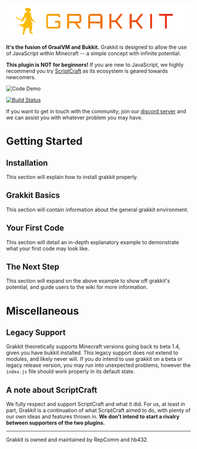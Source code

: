 ![Grakkit Logo](./grakkit.png)

**It's the fusion of GraalVM and Bukkit.** Grakkit is designed to allow the use of JavaScript within Minecraft -- a simple concept with infinite potential.

**This plugin is NOT for beginners!** If you are new to JavaScript, we highly recommend you try [ScriptCraft](https://github.com/walterhiggins/ScriptCraft) as its ecosystem is geared towards newcomers.

![Code Demo](./demo.gif)

[![Build Status](https://travis-ci.org/grakkit/grakkit.svg?branch=master)](https://travis-ci.org/grakkit/grakkit)

If you want to get in touch with the community, join our [discord server](https://discord.gg/e682hwR) and we can assist you with whatever problem you may have.

# Getting Started

## Installation
This section will explain how to install grakkit properly.
<!--
We've created installers for you to use when installing GraalVM and Grakkit.

**Downloads:** [Windows Installer](https://raw.githubusercontent.com/grakkit/grakkit/master/installer/grakkit.exe) | [Linux Installer](https://raw.githubusercontent.com/grakkit/grakkit/master/installer/grakkit)

If you're new to minecraft server development, just run your platform's installer as-is. If you already have a server running, run the installer with the `--noserver` command line argument.

Users who directly created their server with the installer can use the `--nograal` flag to update their server to the latest minecraft version without re-installing GraalVM.
-->

## Grakkit Basics
This section will contain information about the general grakkit environment.

## Your First Code
This section will detail an in-depth explanatory example to demonstrate what your first code may look like.

## The Next Step
This section will expand on the above example to show off grakkit's potential, and guide users to the wiki for more information.

# Miscellaneous

## Legacy Support
Grakkit theoretically supports Minecraft versions going back to beta 1.4, given you have bukkit installed. This legacy support does not extend to modules, and likely never will. If you do intend to use grakkit on a beta or legacy release version, you may run into unexpected problems, however the `index.js` file should work properly in its default state.

## A note about ScriptCraft
We fully respect and support ScriptCraft and what it did. For us, at least in part, Grakkit is a continuation of what ScriptCraft aimed to do, with plenty of our own ideas and features thrown in. **We don't intend to start a rivalry between supporters of the two plugins.**

---

Grakkit is owned and maintained by RepComm and hb432.